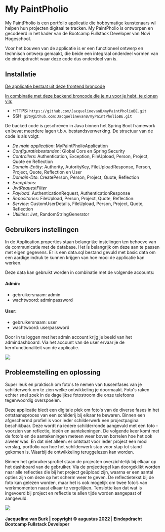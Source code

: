 ﻿# My PaintPholio 
[](uploads/mypaintpholio.png)  

My PaintPholio is een portfolio applicatie die hobbymatige kunstenaars wil helpen hun projecten digitaal te tracken.
My PaintPholio is ontworpen en gecodeerd in het kader van de Bootcamp Fullstack Developer van Novi Hogeschool.

Voor het bouwen van de applicatie is er een functioneel ontwerp en technisch ontwerp gemaakt, die beide een integraal 
onderdeel vormen van de eindopdracht waar deze code dus onderdeel van is. 

## Installatie
[De applicatie bestaat uit deze frontend broncode](https://github.com/JacquelinevanB/myPaintPholioFE)

[In combinatie met deze backend broncode die je nu voor je hebt, te clonen via:](https://github.com/JacquelinevanB/myPaintPholioBE)
- HTTPS: `https://github.com/JacquelinevanB/myPaintPholioBE.git`
- SSH: `git@github.com:JacquelinevanB/myPaintPholioBE.git`


De backed code is geschreven in Java binnen het Spring Boot framework en bevat meerdere lagen t.b.v. bestandsverwerking. 
De structuur van de code is als volgt:
- _De main application_: MyPaintPholioApplication
- _Configuratiebestanden_: Global Cors en Spring Security
- _Controllers_: Authentication, Exception, FileUpload, Person, Project, Quote en Reflection
- _Domain-Entity_: Authority, AutorityKey, FileUploadResponse, Person, Project, Quote, Reflection en User
- _Domain-Dto_: CreatePerson, Person, Project, Quote, Reflection
- _Exceptions_:
- _JwtRequestFilter_
- _Payload_: AuthenticationRequest, AuthenticationResponse
- _Repositories_: FileUpload, Person, Project, Quote, Reflection
- _Service_: CustomUserDetails, FileUpload, Person, Project, Quote, Reflection
- _Utilities_: Jwt, RandomStringGenerator

## Gebruikers instellingen
In de Application.properties staan belangrijke instelingen ten behoeve van de communicatie met de database. Het is 
belangrijk om deze aan te passen met eigen gegevens.
Er is een data.sql bestand gevuld met basic data om een aardige indruk te kunnen krijgen van hoe mooi de applicatie kan werken.

Deze data kan gebruikt worden in combinatie met de volgende accounts:

#### Admin:
- gebruikersnaam: admin
- wachtwoord: adminpassword

#### User:
- gebruikersnaam: user
- wachtwoord: userpassword

Door in te loggen met het admin account krijg je beeld van het admindashboard.
Via het account van de user ervaar je de kernfunctionaliteit van de applicatie. 

![](C:\Users\jacqu\Documents\Jacqueline\Novi\Fullstack\mypaintpholiosmall.png)

## Probleemstelling en oplossing
Super leuk en praktisch om foto's te nemen van tussenfases van je schilderwerk om te zien welke ontwikkeling je doormaakt. 
Foto's raken echter snel zoek in de dagelijkse fotostroom die onze telefoons tegenwoordig overspoelen. 

Deze applicatie biedt een digitale plek om foto's van de diverse fases in het ontstaansproces van een schilderij bij 
elkaar te bewaren. Binnen een afgeschermd profiel is voor ieder schilderwerk een projectpagina beschikbaar. Deze wordt 
na iedere schilderronde aangevuld met een foto - voorzien van reflectie, ideën en aantekeningen. De volgende keer komt 
met de foto's en de aantekeningen meteen weer boven borrelen hoe het ook alweer was. En dat niet alleen: 
er ontstaat voor ieder project een mooi verslag, portfolio van hoe het schilderwerk stap voor stap tot stand gekomen is. 
Waarbij de ontwikkeling teruggelezen kan worden. 

Binnen het gebruikersprofiel staan de projecten overzichtelijk bij elkaar op het dashboard van de gebruiker. Via de 
projecttegel kan doorgeklikt worden naar alle reflecties die bij het project geüpload zijn, waarna er een aantal opties 
zijn om deze op het scherm weer te geven. De reflectietekst bij de foto kan gelezen worden, maar het is ook mogelijk om 
twee foto’s van werkmomenten naast elkaar te vergelijken. Tenslotte kan dat wat is ingevoerd bij project en reflectie 
te allen tijde worden aangepast of aangevuld. 

![](C:\Users\jacqu\Documents\Jacqueline\Novi\Fullstack\Landingpage1.png) 

#### Jacqueline van Burk | copyright © augustus 2022 | Eindopdracht Bootcamp Fullstack Developer

